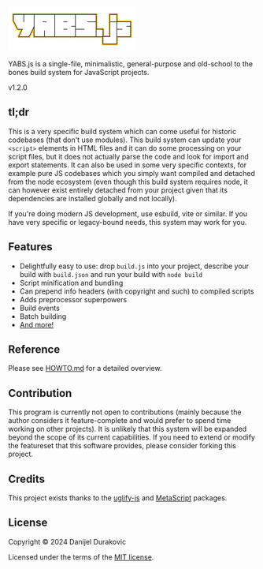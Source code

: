 ![YABS.js](/logo.png?raw=true)

YABS.js is a single-file, minimalistic, general-purpose and old-school to the bones build system for JavaScript projects.

v1.2.0

## tl;dr

This is a very specific build system which can come useful for historic codebases (that don't use modules). This build system can update your `<script>` elements in HTML files and it can do some processing on your script files, but it does not actually parse the code and look for import and export statements. It can also be used in some very specific contexts, for example pure JS codebases which you simply want compiled and detached from the node ecosystem (even though this build system requires node, it can however exist entirely detached from your project given that its dependencies are installed globally and not locally).

If you're doing modern JS development, use esbuild, vite or similar. If you have very specific or legacy-bound needs, this system may work for you.

## Features

- Delightfully easy to use: drop `build.js` into your project, describe your build with `build.json` and run your build with `node build`
- Script minification and bundling
- Can prepend info headers (with copyright and such) to compiled scripts
- Adds preprocessor superpowers
- Build events
- Batch building
- [And more!](/HOWTO.md)

## Reference

Please see [HOWTO.md](/HOWTO.md) for a detailed overview.

## Contribution

This program is currently not open to contributions (mainly because the author considers it feature-complete and would prefer to spend time working on other projects). It is unlikely that this system will be expanded beyond the scope of its current capabilities. If you need to extend or modify the featureset that this software provides, please consider forking this project.

## Credits

This project exists thanks to the [uglify-js](https://www.npmjs.com/package/uglify-js) and [MetaScript](https://www.npmjs.com/package/metascript) packages.

## License

Copyright © 2024 Danijel Durakovic

Licensed under the terms of the [MIT license](LICENSE).
